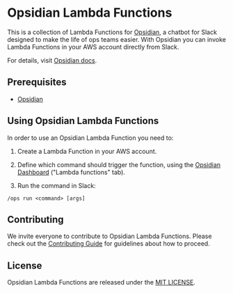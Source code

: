 # Opsidian Lambda Functions

This is a collection of Lambda Functions for [Opsidian](http://opsidian.ai), a chatbot for Slack designed to make the life of ops teams easier.
With Opsidian you can invoke Lambda Functions in your AWS account directly from Slack.

For details, visit [Opsidian docs](http://opsidian.ai/lambda/).

## Prerequisites

* [Opsidian](http://opsidian.ai/install/)

## Using Opsidian Lambda Functions

In order to use an Opsidian Lambda Function you need to:

1. Create a Lambda Function in your AWS account.

2. Define which command should trigger the function, using the [Opsidian Dashboard](https://dashboard.opsidian.ai) ("Lambda functions" tab).

3. Run the command in Slack:

```
/ops run <command> [args]
```


## Contributing

We invite everyone to contribute to Opsidian Lambda Functions. Please check out the [Contributing Guide](CONTRIBUTING.md) for guidelines about how to proceed.

## License
Opsidian Lambda Functions are released under the [MIT LICENSE](LICENSE).